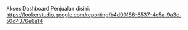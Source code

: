Akses Dashboard Penjualan disini: https://lookerstudio.google.com/reporting/b4d90186-6537-4c5a-9a3c-50d4376e6e14
